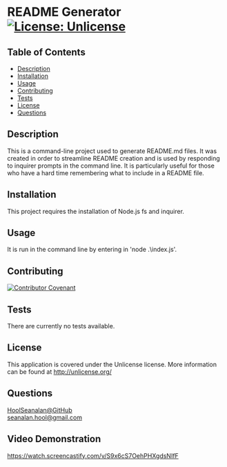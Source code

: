 # README Generator<br>[![License: Unlicense](https://img.shields.io/badge/license-Unlicense-blue.svg)](http://unlicense.org/)
## Table of Contents
* [Description](#description)
* [Installation](#installation)
* [Usage](#usage)
* [Contributing](#contributing)
* [Tests](#tests)
* [License](#license)
* [Questions](#questions)
## Description
This is a command-line project used to generate README.md files. It was created in order to streamline README creation and is used by responding to inquirer prompts in the command line. It is particularly useful for those who have a hard time remembering what to include in a README file.
## Installation
This project requires the installation of Node.js fs and inquirer.
## Usage
It is run in the command line by entering in 'node .\index.js'.
## Contributing
[![Contributor Covenant](https://img.shields.io/badge/Contributor%20Covenant-2.1-4baaaa.svg)](code_of_conduct.md)
## Tests
There are currently no tests available.
## License
  This application is covered under the Unlicense license. More information can be found at <http://unlicense.org/>
## Questions
[HoolSeanalan@GitHub](https://github.com/HoolSeanalan)<br>
<seanalan.hool@gmail.com>

## Video Demonstration

<https://watch.screencastify.com/v/S9x6cS7OehPHXgdsNIfF>